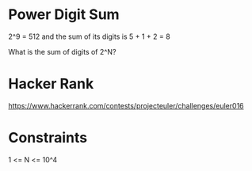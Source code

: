 # Power Digit Sum

2^9 = 512 and the sum of its digits is 5 + 1 + 2 = 8

What is the sum of digits of 2^N?


# Hacker Rank

https://www.hackerrank.com/contests/projecteuler/challenges/euler016

# Constraints

1 <= N <= 10^4